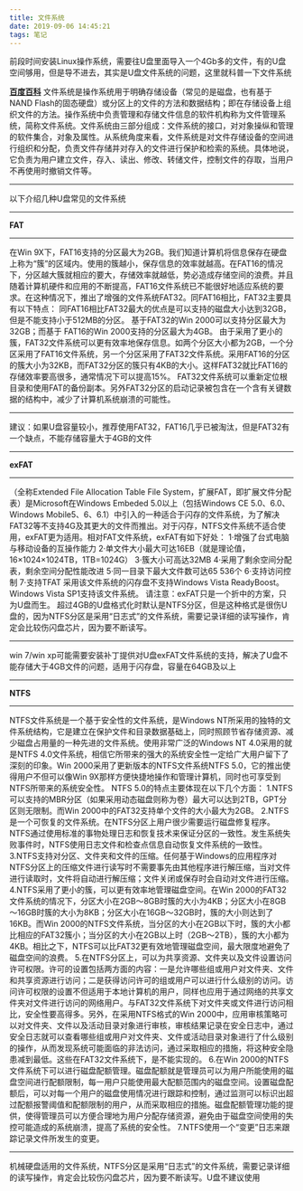 ```yaml
---
title: 文件系统
date: 2019-09-06 14:45:21
tags: 笔记
---
```

前段时间安装Linux操作系统，需要往U盘里面导入一个4Gb多的文件，有的U盘空间够用，但是导不进去，其实是U盘文件系统的问题，这里就科普一下文件系统
<!--more-->
**[百度百科](https://baike.baidu.com/item/文件系统/4827215?fr=aladdin)**
文件系统是操作系统用于明确存储设备（常见的是磁盘，也有基于NAND Flash的固态硬盘）或分区上的文件的方法和数据结构；即在存储设备上组织文件的方法。操作系统中负责管理和存储文件信息的软件机构称为文件管理系统，简称文件系统。文件系统由三部分组成：文件系统的接口，对对象操纵和管理的软件集合，对象及属性。从系统角度来看，文件系统是对文件存储设备的空间进行组织和分配，负责文件存储并对存入的文件进行保护和检索的系统。具体地说，它负责为用户建立文件，存入、读出、修改、转储文件，控制文件的存取，当用户不再使用时撤销文件等。
***
以下介绍几种U盘常见的文件系统
***
**FAT**
***
在Win 9X下，FAT16支持的分区最大为2GB。我们知道计算机将信息保存在硬盘上称为“簇”的区域内。使用的簇越小，保存信息的效率就越高。在FAT16的情况下，分区越大簇就相应的要大，存储效率就越低，势必造成存储空间的浪费。并且随着计算机硬件和应用的不断提高，FAT16文件系统已不能很好地适应系统的要求。在这种情况下，推出了增强的文件系统FAT32。同FAT16相比，FAT32主要具有以下特点：
同FAT16相比FAT32最大的优点是可以支持的磁盘大小达到32GB，但是不能支持小于512MB的分区。
基于FAT32的Win 2000可以支持分区最大为32GB；而基于 FAT16的Win 2000支持的分区最大为4GB。
由于采用了更小的簇，FAT32文件系统可以更有效率地保存信息。如两个分区大小都为2GB，一个分区采用了FAT16文件系统，另一个分区采用了FAT32文件系统。采用FAT16的分区的簇大小为32KB，而FAT32分区的簇只有4KB的大小。这样FAT32就比FAT16的存储效率要高很多，通常情况下可以提高15%。
FAT32文件系统可以重新定位根目录和使用FAT的备份副本。另外FAT32分区的启动记录被包含在一个含有关键数据的结构中，减少了计算机系统崩溃的可能性。
***
建议：如果U盘容量较小，推荐使用FAT32，FAT16几乎已被淘汰，但是FAT32有一个缺点，不能存储容量大于4GB的文件
***
**exFAT**
***
（全称Extended File Allocation Table File System，扩展FAT，即扩展文件分配表）是Microsoft在Windows Embeded 5.0以上（包括Windows CE 5.0、6.0、Windows Mobile5、6、6.1）中引入的一种适合于闪存的文件系统，为了解决FAT32等不支持4G及其更大的文件而推出。对于闪存，NTFS文件系统不适合使用，exFAT更为适用。相对FAT文件系统，exFAT有如下好处：
1·增强了台式电脑与移动设备的互操作能力
2·单文件大小最大可达16EB（就是理论值，16×1024×1024TB，1TB=1024G）
3·簇大小可高达32MB
4·采用了剩余空间分配表，剩余空间分配性能改进
5·同一目录下最大文件数可达65 536个
6·支持访问控制
7·支持TFAT
采用该文件系统的闪存盘不支持Windows Vista ReadyBoost。Windows Vista SP1支持该文件系统。
请注意：exFAT只是一个折中的方案，只为U盘而生。
超过4GB的U盘格式化时默认是NTFS分区，但是这种格式是很伤U盘的，因为NTFS分区是采用“日志式”的文件系统，需要记录详细的读写操作，肯定会比较伤闪盘芯片，因为要不断读写。
***
win 7/win xp可能需要安装补丁提供对U盘exFAT文件系统的支持，解决了U盘不能存储大于4GB文件的问题，适用于闪存盘，容量在64GB及以上
***
**NTFS**
***
NTFS文件系统是一个基于安全性的文件系统，是Windows NT所采用的独特的文件系统结构，它是建立在保护文件和目录数据基础上，同时照顾节省存储资源、减少磁盘占用量的一种先进的文件系统。使用非常广泛的Windows NT 4.0采用的就是NTFS 4.0文件系统，相信它所带来的强大的系统安全性一定给广大用户留下了深刻的印象。Win 2000采用了更新版本的NTFS文件系统NTFS 5.0，它的推出使得用户不但可以像Win 9X那样方便快捷地操作和管理计算机，同时也可享受到NTFS所带来的系统安全性。
NTFS 5.0的特点主要体现在以下几个方面：
1.NTFS可以支持的MBR分区（如果采用动态磁盘则称为卷）最大可以达到2TB，GPT分区则无限制。而Win 2000中的FAT32支持单个文件的大小最大为2GB。
2.NTFS是一个可恢复的文件系统。在NTFS分区上用户很少需要运行磁盘修复程序。NTFS通过使用标准的事物处理日志和恢复技术来保证分区的一致性。发生系统失败事件时，NTFS使用日志文件和检查点信息自动恢复文件系统的一致性。
3.NTFS支持对分区、文件夹和文件的压缩。任何基于Windows的应用程序对NTFS分区上的压缩文件进行读写时不需要事先由其他程序进行解压缩，当对文件进行读取时，文件将自动进行解压缩；文件关闭或保存时会自动对文件进行压缩。
4.NTFS采用了更小的簇，可以更有效率地管理磁盘空间。在Win 2000的FAT32文件系统的情况下，分区大小在2GB～8GB时簇的大小为4KB；分区大小在8GB～16GB时簇的大小为8KB；分区大小在16GB～32GB时，簇的大小则达到了16KB。而Win 2000的NTFS文件系统，当分区的大小在2GB以下时，簇的大小都比相应的FAT32簇小；当分区的大小在2GB以上时（2GB～2TB），簇的大小都为4KB。相比之下，NTFS可以比FAT32更有效地管理磁盘空间，最大限度地避免了磁盘空间的浪费。
5.在NTFS分区上，可以为共享资源、文件夹以及文件设置访问许可权限。许可的设置包括两方面的内容：一是允许哪些组或用户对文件夹、文件和共享资源进行访问；二是获得访问许可的组或用户可以进行什么级别的访问。访问许可权限的设置不但适用于本地计算机的用户，同样也应用于通过网络的共享文件夹对文件进行访问的网络用户。与FAT32文件系统下对文件夹或文件进行访问相比，安全性要高得多。另外，在采用NTFS格式的Win 2000中，应用审核策略可以对文件夹、文件以及活动目录对象进行审核，审核结果记录在安全日志中，通过安全日志就可以查看哪些组或用户对文件夹、文件或活动目录对象进行了什么级别的操作，从而发现系统可能面临的非法访问，通过采取相应的措施，将这种安全隐患减到最低。这些在FAT32文件系统下，是不能实现的。
6.在Win 2000的NTFS文件系统下可以进行磁盘配额管理。磁盘配额就是管理员可以为用户所能使用的磁盘空间进行配额限制，每一用户只能使用最大配额范围内的磁盘空间。设置磁盘配额后，可以对每一个用户的磁盘使用情况进行跟踪和控制，通过监测可以标识出超过配额报警阈值和配额限制的用户，从而采取相应的措施。磁盘配额管理功能的提供，使得管理员可以方便合理地为用户分配存储资源，避免由于磁盘空间使用的失控可能造成的系统崩溃，提高了系统的安全性。
7.NTFS使用一个“变更”日志来跟踪记录文件所发生的变更。
***
机械硬盘适用的文件系统，NTFS分区是采用“日志式”的文件系统，需要记录详细的读写操作，肯定会比较伤闪盘芯片，因为要不断读写。U盘不建议使用